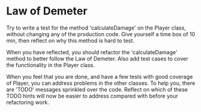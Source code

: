 # Law of Demeter

Try to write a test for the method 'calculateDamage' on the Player class, without changing any of the production code. Give yourself a time box of 10 min, then reflect on why this method is hard to test.

When you have reflected, you should refactor the 'calculateDamage' method to better follow the Law of Demeter. Also add test cases to cover the functionality in the Player class.

When you feel that you are done, and have a few tests with good coverage of Player, you can address problems in the other classes. To help you, there are 'TODO' messages sprinkled over the code. Reflect on which of these TODO hints will now be easier to address compared with before your refactoring work. 